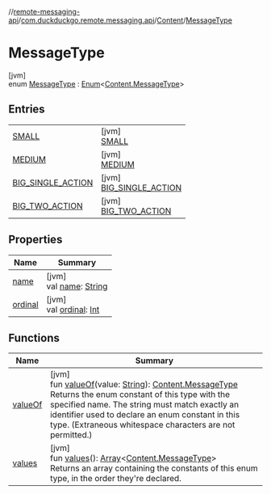 //[remote-messaging-api](../../../../index.md)/[com.duckduckgo.remote.messaging.api](../../index.md)/[Content](../index.md)/[MessageType](index.md)

# MessageType

[jvm]\
enum [MessageType](index.md) : [Enum](https://kotlinlang.org/api/latest/jvm/stdlib/kotlin/-enum/index.html)&lt;[Content.MessageType](index.md)&gt;

## Entries

| | |
|---|---|
| [SMALL](-s-m-a-l-l/index.md) | [jvm]<br>[SMALL](-s-m-a-l-l/index.md) |
| [MEDIUM](-m-e-d-i-u-m/index.md) | [jvm]<br>[MEDIUM](-m-e-d-i-u-m/index.md) |
| [BIG_SINGLE_ACTION](-b-i-g_-s-i-n-g-l-e_-a-c-t-i-o-n/index.md) | [jvm]<br>[BIG_SINGLE_ACTION](-b-i-g_-s-i-n-g-l-e_-a-c-t-i-o-n/index.md) |
| [BIG_TWO_ACTION](-b-i-g_-t-w-o_-a-c-t-i-o-n/index.md) | [jvm]<br>[BIG_TWO_ACTION](-b-i-g_-t-w-o_-a-c-t-i-o-n/index.md) |

## Properties

| Name | Summary |
|---|---|
| [name](../../-action/-action-type/-a-p-p_-t-p_-o-n-b-o-a-r-d-i-n-g/index.md#-372974862%2FProperties%2F108842617) | [jvm]<br>val [name](../../-action/-action-type/-a-p-p_-t-p_-o-n-b-o-a-r-d-i-n-g/index.md#-372974862%2FProperties%2F108842617): [String](https://kotlinlang.org/api/latest/jvm/stdlib/kotlin/-string/index.html) |
| [ordinal](../../-action/-action-type/-a-p-p_-t-p_-o-n-b-o-a-r-d-i-n-g/index.md#-739389684%2FProperties%2F108842617) | [jvm]<br>val [ordinal](../../-action/-action-type/-a-p-p_-t-p_-o-n-b-o-a-r-d-i-n-g/index.md#-739389684%2FProperties%2F108842617): [Int](https://kotlinlang.org/api/latest/jvm/stdlib/kotlin/-int/index.html) |

## Functions

| Name | Summary |
|---|---|
| [valueOf](value-of.md) | [jvm]<br>fun [valueOf](value-of.md)(value: [String](https://kotlinlang.org/api/latest/jvm/stdlib/kotlin/-string/index.html)): [Content.MessageType](index.md)<br>Returns the enum constant of this type with the specified name. The string must match exactly an identifier used to declare an enum constant in this type. (Extraneous whitespace characters are not permitted.) |
| [values](values.md) | [jvm]<br>fun [values](values.md)(): [Array](https://kotlinlang.org/api/latest/jvm/stdlib/kotlin/-array/index.html)&lt;[Content.MessageType](index.md)&gt;<br>Returns an array containing the constants of this enum type, in the order they're declared. |
